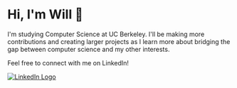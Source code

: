 <!-- Header & Intro -->
<h1>Hi, I'm Will 👋</h1> 
<p>I'm studying Computer Science at UC Berkeley. I'll be making more contributions and creating larger projects as I learn more about bridging the gap between computer science and my other interests.

Feel free to connect with me on LinkedIn!</p>

<!-- Github ReadMe Stats – https://github.com/anuraghazra/github-readme-stats -->
<!-- [![Will's GitHub stats](https://github-readme-stats.vercel.app/api?username=willtholke&hide_border=True&bg_color=0D1117&hide=prs,issues&show_icons=true&theme=nord)](https://github.com/willtholke/github-readme-stats) -->
<!-- GitHub Top Languages Stats - <img align="left" src="https://github-readme-stats.vercel.app/api/top-langs/?username=willtholke&layout=compact&hide_border=true&card_width=250&bg_color=0D1117&title_color=80A0C0&text_color=FFFFFF&icon_color=87BFCF"> -->
<!-- [![willianrod's wakatime stats](https://github-readme-stats.vercel.app/api/wakatime?username=willtholke&hide_border=True&bg_color=0D1117&hide=prs,issues&show_icons=true&theme=nord)](https://github.com/anuraghazra/github-readme-stats) -->

<!-- Content -->
<!-- <h2>Languages & Skills:</h2>
  <ul>
      <li>Python</li>
      <li>HTML5 & basic CSS</li>
      <li>Bootstrapping</li>
  </ul>

<h2>What I'm Studying Now:</h2>
  <ul>
      <li>JavaScript, Flask, & CSS for web dev</li>
      <li>Machine learning in Python</li>
  </ul> -->

<!-- Contact -->
<!-- <h3><a href="mailto:tholkewilliam@fhda.com?subject=Reaching Out From GitHub">Let's get in touch!</a></h3>  -->

<!-- <a href="https://open.spotify.com/user/skate.will">
  <img src="https://raw.githubusercontent.com/peterthehan/peterthehan/master/assets/spotify.svg" align="left" width="28px" alt="Spotify Logo">
</a> -->

<a href="https://www.linkedin.com/in/williametholke" target="_blank">
  <img src="https://img.shields.io/badge/linkedin-%230077B5.svg?&style=for-the-badge&logo=linkedin&logoColor=white" alt="LinkedIn Logo">
</a>

